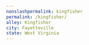 ```yaml
---
﻿nonslashpermalink: kingfisher
permalink: /kingfisher/
alley: Kingfisher
city: Fayetteville
state: West Virginia
---
```

